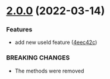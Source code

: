 # [2.0.0](https://github.com/brayanarrieta/react-dom-id/compare/v1.0.4...v2.0.0) (2022-03-14)


### Features

* add new useId feature ([4eec42c](https://github.com/brayanarrieta/react-dom-id/commit/4eec42ce5b19adc247b6c293a692952981172a29))


### BREAKING CHANGES

* The methods were removed
